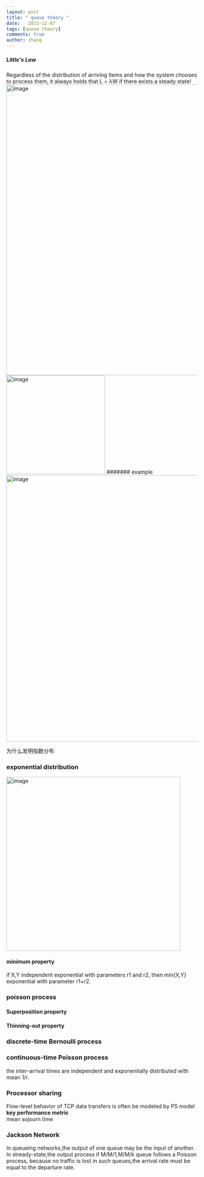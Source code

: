```yaml
---
layout: post
title: " queue theory "
date:   2023-12-07
tags: [queue theory]
comments: true
author: zhang
---
```


##### Little's Law
Regardless of the distribution of arriving items and how the system chooses to process them, it always holds that L = λW if there exists a steady state!
<img width="766" alt="image" src="https://github.com/zhang-mickey/zhang-mickey.github.io/assets/145342600/42acd19e-b152-43fb-a70d-c9e40412a6ad">
<img width="260" alt="image" src="https://github.com/zhang-mickey/zhang-mickey.github.io/assets/145342600/439aea76-9fec-4b43-b5ac-9e52d15d94eb">
####### example 
<img width="702" alt="image" src="https://github.com/zhang-mickey/zhang-mickey.github.io/assets/145342600/89429dd4-216d-4033-bc0a-7d878ecb9a7f">

为什么发明指数分布  
### exponential distribution
<img width="458" alt="image" src="https://github.com/zhang-mickey/zhang-mickey.github.io/assets/145342600/bd29ca4b-c634-4001-8c8c-65f842956768">  

#### minimum property
if X,Y independent exponential with parameters r1 and r2, then min{X,Y} exponential with parameter r1+r2.  

### poisson process

#### Superposition property

#### Thinning-out property  

### discrete-time Bernoulli process

### continuous-time Poisson process
the inter-arrival times are independent and exponentially distributed with mean 1/r.

### Processor sharing
Flow-level behavior of TCP data transfers is often be modeled by PS model  
**key performance metric**  
mean sojourn time
### Jackson Network
In queueing networks,the output of one queue may be the input of another.  
In stready-state,the output process if M/M/1,M/M/k queue follows a Poisson process, because no traffic is lost in such queues,the arrival rate must be equal to the departure rate.   

